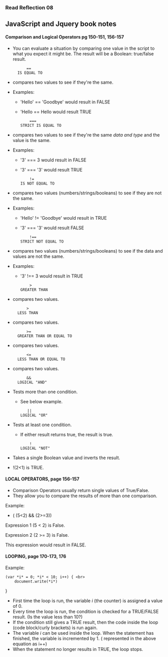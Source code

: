 ### Read Reflection 08

## JavaScript and Jquery book notes

#### Comparison and Logical Operators pg 150-151, 156-157
- You can evaluate a situation by comparing one value in the script to what you expect it might be. The result will be a Boolean: true/false result.

            ==  
        IS EQUAL TO 

- compares two values to see if they're the same. 
- Examples: 
  - 'Hello' == 'Goodbye' would result in FALSE
  - 'Hello == Hello would result TRUE 

            ===
        STRICT IS EQUAL TO 

- compares two values to see if they're the same *data and type* and the value is the same. 
- Examples: 
  - '3' === 3 would result in FALSE
  - '3' === '3'  would result TRUE 

            !=
        IS NOT EQUAL TO 

- compares two values (numbers/strings/booleans) to see if they are not the same. 
- Examples: 
  - 'Hello' != 'Goodbye' would result in TRUE
  - '3' === '3'  would result FALSE 

            !==
        STRICT NOT EQUAL TO 

- compares two values (numbers/strings/booleans) to see if the data and values are not the same.
- Examples: 
  - '3' !== 3 would result in TRUE
 
            >
        GREATER THAN 

- compares two values. 
 
            >
        LESS THAN 

- compares two values. 

            >= 
        GREATER THAN OR EQUAL TO

- compares two values. 

            <= 
        LESS THAN OR EQUAL TO

- compares two values. 

            && 
        LOGICAL "AND"

- Tests more than one condition. 
  - See below example.

           || 
        LOGICAL "OR"

- Tests at least one condition. 
  - If either result returns true, the result is true. 

            ! 
        LOGICAL "NOT"

- Takes a single Boolean value and inverts the result. 
- !(2<1) is TRUE. 



#### LOCAL OPERATORS, page 156-157 
- Comparison Operators usually return single values of True/False. 
- They allow you to compare the results of more than one comparison. 

Example: 

  - ( (5<2) && (2>=3))
  
  Expression 1 (5 < 2) is False. 

  Expression 2 (2 >= 3) is False. 

  This expression would result in FALSE. 

#### LOOPING, page 170-173, 176 

Example: 

    (var *i* = 0; *i* < 10; i++) { <br>
        document.write(*i*)
  }


- First time the loop is run, the variable *i* (the counter) is assigned a value of 0. 
- Every time the loop is run, the condition is checked for a TRUE/FALSE result. (Is the value less than 10?) 
- If the condition still gives a TRUE result, then the code inside the loop (code block/curly brackets) is run again. 
- The variable *i* can be used inside the loop. When the statement has finished, the variable is incremented by 1. ( represented in the above equation as i++)
- When the statement no longer results in TRUE, the loop stops. 



